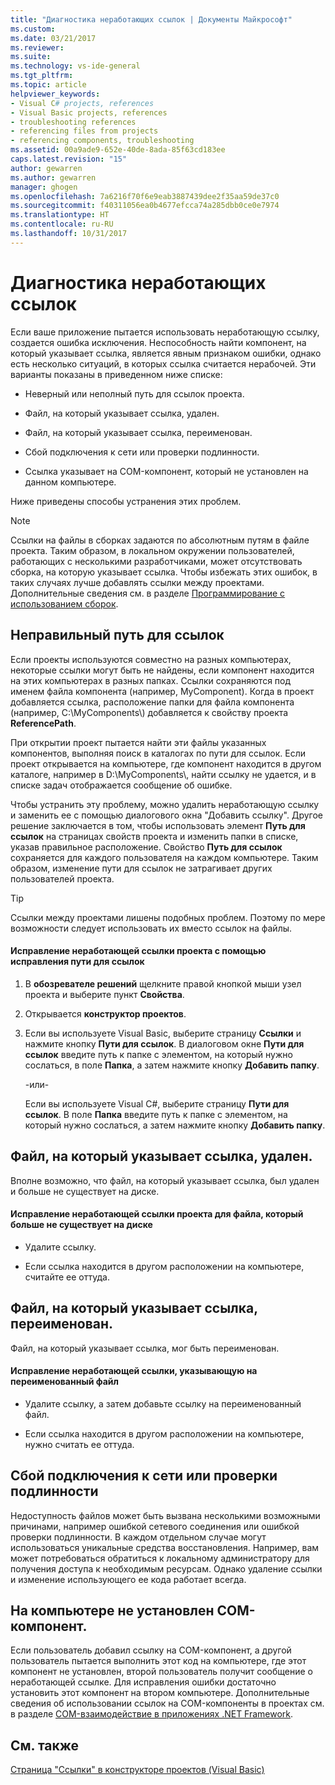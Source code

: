 ```yaml
---
title: "Диагностика неработающих ссылок | Документы Майкрософт"
ms.custom: 
ms.date: 03/21/2017
ms.reviewer: 
ms.suite: 
ms.technology: vs-ide-general
ms.tgt_pltfrm: 
ms.topic: article
helpviewer_keywords:
- Visual C# projects, references
- Visual Basic projects, references
- troubleshooting references
- referencing files from projects
- referencing components, troubleshooting
ms.assetid: 00a9ade9-652e-40de-8ada-85f63cd183ee
caps.latest.revision: "15"
author: gewarren
ms.author: gewarren
manager: ghogen
ms.openlocfilehash: 7a6216f70f6e9eab3887439dee2f35aa59de37c0
ms.sourcegitcommit: f40311056ea0b4677efcca74a285dbb0ce0e7974
ms.translationtype: HT
ms.contentlocale: ru-RU
ms.lasthandoff: 10/31/2017
---
```

# <a name="troubleshoot-broken-references"></a>Диагностика неработающих ссылок
Если ваше приложение пытается использовать неработающую ссылку, создается ошибка исключения. Неспособность найти компонент, на который указывает ссылка, является явным признаком ошибки, однако есть несколько ситуаций, в которых ссылка считается нерабочей. Эти варианты показаны в приведенном ниже списке:  

-   Неверный или неполный путь для ссылок проекта.  

-   Файл, на который указывает ссылка, удален.  

-   Файл, на который указывает ссылка, переименован.  

-   Сбой подключения к сети или проверки подлинности.  

-   Ссылка указывает на COM-компонент, который не установлен на данном компьютере.  

 Ниже приведены способы устранения этих проблем.  

> [!NOTE]
>  Ссылки на файлы в сборках задаются по абсолютным путям в файле проекта. Таким образом, в локальном окружении пользователей, работающих с несколькими разработчиками, может отсутствовать сборка, на которую указывает ссылка. Чтобы избежать этих ошибок, в таких случаях лучше добавлять ссылки между проектами. Дополнительные сведения см. в разделе [Программирование с использованием сборок](/dotnet/framework/app-domains/programming-with-assemblies).

## <a name="reference-path-is-incorrect"></a>Неправильный путь для ссылок  
 Если проекты используются совместно на разных компьютерах, некоторые ссылки могут быть не найдены, если компонент находится на этих компьютерах в разных папках. Ссылки сохраняются под именем файла компонента (например, MyComponent). Когда в проект добавляется ссылка, расположение папки для файла компонента (например, C:\MyComponents\\) добавляется к свойству проекта **ReferencePath**.  

 При открытии проект пытается найти эти файлы указанных компонентов, выполняя поиск в каталогах по пути для ссылок. Если проект открывается на компьютере, где компонент находится в другом каталоге, например в D:\MyComponents\\, найти ссылку не удается, и в списке задач отображается сообщение об ошибке.  

 Чтобы устранить эту проблему, можно удалить неработающую ссылку и заменить ее с помощью диалогового окна "Добавить ссылку". Другое решение заключается в том, чтобы использовать элемент **Путь для ссылок** на страницах свойств проекта и изменить папки в списке, указав правильное расположение. Свойство **Путь для ссылок** сохраняется для каждого пользователя на каждом компьютере. Таким образом, изменение пути для ссылок не затрагивает других пользователей проекта.  

> [!TIP]
>  Ссылки между проектами лишены подобных проблем. Поэтому по мере возможности следует использовать их вместо ссылок на файлы.  

#### <a name="to-fix-a-broken-project-reference-by-correcting-the-reference-path"></a>Исправление неработающей ссылки проекта с помощью исправления пути для ссылок  

1.  В **обозревателе решений** щелкните правой кнопкой мыши узел проекта и выберите пункт **Свойства**.  

2.  Открывается **конструктор проектов**.  

3.  Если вы используете Visual Basic, выберите страницу **Ссылки** и нажмите кнопку **Пути для ссылок**. В диалоговом окне **Пути для ссылок** введите путь к папке с элементом, на который нужно сослаться, в поле **Папка**, а затем нажмите кнопку **Добавить папку**.  

     -или-  

     Если вы используете Visual C#, выберите страницу **Пути для ссылок**. В поле **Папка** введите путь к папке с элементом, на который нужно сослаться, а затем нажмите кнопку **Добавить папку**.  

## <a name="referenced-file-has-been-deleted"></a>Файл, на который указывает ссылка, удален.  
 Вполне возможно, что файл, на который указывает ссылка, был удален и больше не существует на диске.  

#### <a name="to-fix-a-broken-project-reference-for-a-file-that-no-longer-exists-on-your-drive"></a>Исправление неработающей ссылки проекта для файла, который больше не существует на диске  

-   Удалите ссылку.  

-   Если ссылка находится в другом расположении на компьютере, считайте ее оттуда.  

## <a name="referenced-file-has-been-renamed"></a>Файл, на который указывает ссылка, переименован.  
 Файл, на который указывает ссылка, мог быть переименован.  

#### <a name="to-fix-a-broken-reference-for-a-file-that-has-been-renamed"></a>Исправление неработающей ссылки, указывающую на переименованный файл  

-   Удалите ссылку, а затем добавьте ссылку на переименованный файл.  

-   Если ссылка находится в другом расположении на компьютере, нужно считать ее оттуда.

## <a name="network-connection-or-authentication-has-failed"></a>Сбой подключения к сети или проверки подлинности  
 Недоступность файлов может быть вызвана несколькими возможными причинами, например ошибкой сетевого соединения или ошибкой проверки подлинности. В каждом отдельном случае могут использоваться уникальные средства восстановления. Например, вам может потребоваться обратиться к локальному администратору для получения доступа к необходимым ресурсам. Однако удаление ссылки и изменение использующего ее кода работает всегда.

## <a name="com-component-is-not-installed-on-computer"></a>На компьютере не установлен COM-компонент.  
 Если пользователь добавил ссылку на COM-компонент, а другой пользователь пытается выполнить этот код на компьютере, где этот компонент не установлен, второй пользователь получит сообщение о неработающей ссылке. Для исправления ошибки достаточно установить этот компонент на втором компьютере. Дополнительные сведения об использовании ссылок на COM-компоненты в проектах см. в разделе [COM-взаимодействие в приложениях .NET Framework](/dotnet/visual-basic/programming-guide/com-interop/com-interoperability-in-net-framework-applications).  

## <a name="see-also"></a>См. также  
 [Страница "Ссылки" в конструкторе проектов (Visual Basic)](../ide/reference/references-page-project-designer-visual-basic.md)   
